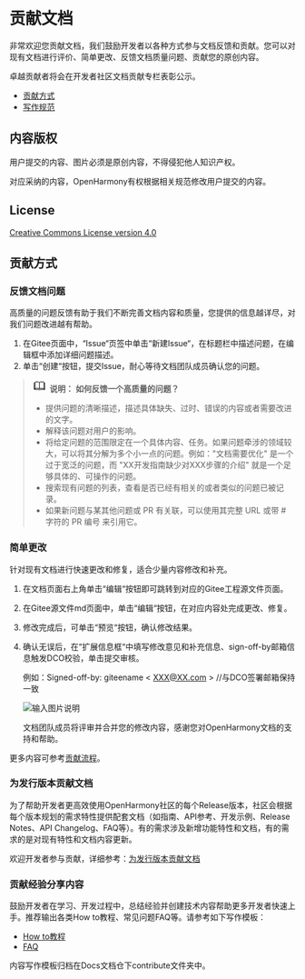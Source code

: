 # 贡献文档<a name="ZH-CN_TOPIC_0000001053069234"></a>

非常欢迎您贡献文档，我们鼓励开发者以各种方式参与文档反馈和贡献。您可以对现有文档进行评价、简单更改、反馈文档质量问题、贡献您的原创内容。

卓越贡献者将会在开发者社区文档贡献专栏表彰公示。

-   [贡献方式](#section5723203852414)
-   [写作规范](写作规范.md)

## 内容版权<a name="section87752266272"></a>

用户提交的内容、图片必须是原创内容，不得侵犯他人知识产权。

对应采纳的内容，OpenHarmony有权根据相关规范修改用户提交的内容。

## License<a name="section460934180"></a>

[Creative Commons License version 4.0](https://creativecommons.org/licenses/by/4.0/legalcode)

## 贡献方式<a name="section5723203852414"></a>

### 反馈文档问题<a name="section133341053162416"></a>

高质量的问题反馈有助于我们不断完善文档内容和质量，您提供的信息越详尽，对我们问题改进越有帮助。

1.  在Gitee页面中，“Issue“页签中单击“新建Issue“，在标题栏中描述问题，在编辑框中添加详细问题描述。
2.  单击“创建“按钮，提交Issue，耐心等待文档团队成员确认您的问题。

>![](public_sys-resources/icon-note.gif) **说明：** 
>**如何反馈一个高质量的问题？**
>
>-   提供问题的清晰描述，描述具体缺失、过时、错误的内容或者需要改进的文字。
>-   解释该问题对用户的影响。
>-   将给定问题的范围限定在一个具体内容、任务。如果问题牵涉的领域较大，可以将其分解为多个小一点的问题。例如："文档需要优化" 是一个过于宽泛的问题，而 "XX开发指南缺少对XXX步骤的介绍" 就是一个足够具体的、可操作的问题。
>-   搜索现有问题的列表，查看是否已经有相关的或者类似的问题已被记录。
>-   如果新问题与某其他问题或 PR 有关联，可以使用其完整 URL 或带 \# 字符的 PR 编号 来引用它。

### 简单更改<a name="section1433285372417"></a>

针对现有文档进行快速更改和修复，适合少量内容修改和补充。

1.  在文档页面右上角单击“编辑“按钮即可跳转到对应的Gitee工程源文件页面。
2.  在Gitee源文件md页面中，单击“编辑“按钮，在对应内容处完成更改、修复。
3.  修改完成后，可单击“预览“按钮，确认修改结果。
4.  确认无误后，在“扩展信息框“中填写修改意见和补充信息、sign-off-by邮箱信息触发DCO校验，单击提交审核。

    例如：Signed-off-by: giteename < XXX@XX.com > //与DCO签署邮箱保持一致

    ![输入图片说明](https://images.gitee.com/uploads/images/2021/0625/095714_92d8e459_7756659.png "屏幕截图.png")

    文档团队成员将评审并合并您的修改内容，感谢您对OpenHarmony文档的支持和帮助。


更多内容可参考[贡献流程](贡献流程.md)。

### 为发行版本贡献文档

为了帮助开发者更高效使用OpenHarmony社区的每个Release版本，社区会根据每个版本规划的需求特性提供配套文档（如指南、API参考、开发示例、Release Notes、API Changelog、FAQ等）。有的需求涉及新增功能特性和文档，有的需求的是对现有特性和文档内容更新。

欢迎开发者参与贡献，详细参考：[为发行版本贡献文档](docs-release-process.md)

### 贡献经验分享内容<a name="section12616152517159"></a>

鼓励开发者在学习、开发过程中，总结经验并创建技术内容帮助更多开发者快速上手。推荐输出各类How to教程、常见问题FAQ等。请参考如下写作模板：

-   [How to教程](template/tutorial-template.md)
-   [FAQ](template/faq-template.md)

内容写作模板归档在Docs文档仓下contribute文件夹中。

